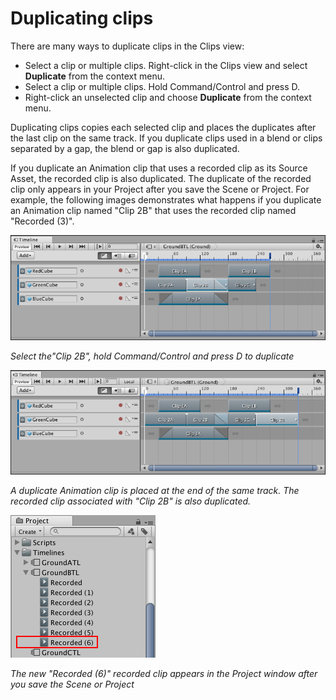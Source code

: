 # Duplicating clips

There are many ways to duplicate clips in the Clips view:

* Select a clip or multiple clips. Right-click in the Clips view and select **Duplicate** from the context menu.
* Select a clip or multiple clips. Hold Command/Control and press D.
* Right-click an unselected clip and choose **Duplicate** from the context menu.

Duplicating clips copies each selected clip and places the duplicates after the last clip on the same track. If you duplicate clips used in a blend or clips separated by a gap, the blend or gap is also duplicated.

If you duplicate an Animation clip that uses a recorded clip as its Source Asset, the recorded clip is also duplicated. The duplicate of the recorded clip only appears in your Project after you save the Scene or Project. For example, the following images demonstrates what happens if you duplicate an Animation clip named "Clip 2B" that uses the recorded clip named "Recorded (3)".

![Select the"Clip 2B", hold Command/Control and press D to duplicate](images/timeline_clip_duplicate_clip_before.png)

_Select the"Clip 2B", hold Command/Control and press D to duplicate_

![A duplicate Animation clip is placed at the end of the same track. The recorded clip associated with "Clip 2B" is also duplicated.](images/timeline_clip_duplicate_clip_after.png) 

_A duplicate Animation clip is placed at the end of the same track. The recorded clip associated with "Clip 2B" is also duplicated._

![The new "Recorded (6)" recorded clip appears in the Project window after you save the Scene or Project](images/timeline_clip_duplicate_project.png)

_The new "Recorded (6)" recorded clip appears in the Project window after you save the Scene or Project_

               